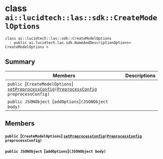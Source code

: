 # class `ai::lucidtech::las::sdk::CreateModelOptions` 

```
class ai::lucidtech::las::sdk::CreateModelOptions
  : public ai.lucidtech.las.sdk.NameAndDescriptionOptions< CreateModelOptions >
```  

## Summary

 Members                        | Descriptions                                
--------------------------------|---------------------------------------------
`public `[`CreateModelOptions`] [`setPreprocessConfig`](#classai_1_1lucidtech_1_1las_1_1sdk_1_1_create_model_options_1a66eece8a0b6ae4e500ae1d02798d6aa0)`(`[`PreprocessConfig`](docs/ai::lucidtech::las::sdk::PreprocessConfig.md#classai_1_1lucidtech_1_1las_1_1sdk_1_1_preprocess_config)` preprocessConfig)` | 
`public JSONObject `[`addOptions`]`(JSONObject body)` | 

## Members

#### `public `[`CreateModelOptions`] [`setPreprocessConfig`](#classai_1_1lucidtech_1_1las_1_1sdk_1_1_create_model_options_1a66eece8a0b6ae4e500ae1d02798d6aa0)`(`[`PreprocessConfig`](docs/ai::lucidtech::las::sdk::PreprocessConfig.md#classai_1_1lucidtech_1_1las_1_1sdk_1_1_preprocess_config)` preprocessConfig)` 

#### `public JSONObject `[`addOptions`]`(JSONObject body)` 

